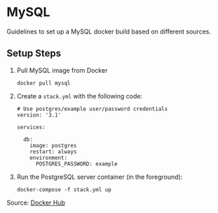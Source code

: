 # MySQL

Guidelines to set up a MySQL docker build based on different sources.

## Setup Steps

1. Pull MySQL image from Docker

    ```docker pull mysql```

2. Create a ``stack.yml`` with the following code:

    ```
    # Use postgres/example user/password credentials
    version: '3.1'
    
    services:
    
      db:
        image: postgres
        restart: always
        environment:
          POSTGRES_PASSWORD: example
    ```

4. Run the PostgreSQL server container (in the foreground):

    `docker-compose -f stack.yml up`
    
Source: [Docker Hub](https://hub.docker.com/_/mysql)
